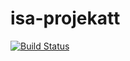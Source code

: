 # isa-projekatt
[![Build Status](https://app.travis-ci.com/StefanLjubovic/isa-projekat.svg?branch=develop)](https://app.travis-ci.com/StefanLjubovic/isa-projekat)
